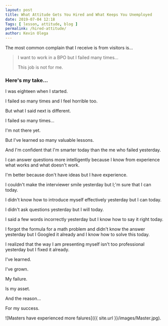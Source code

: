 ```yaml
--- 
layout: post 
title: What Attitude Gets You Hired and What Keeps You Unemployed
date: 2019-07-04 12:18
Tags: [ lesson, attitude, blog ]
permalink: /hired-attitude/ 
author: Kevin Olega 
--- 
```

The most common complain that I receive is from visitors is...

> I want to work in a BPO but  I failed many times...
>
> This job is not for me.

### Here's my take...

I was eighteen when I started.

I failed so many times and I feel horrible too.

But what I said next is different.

I failed so many times...

I'm not there yet.

But I've learned so many valuable lessons.

And I'm confident that I'm smarter today than the me who failed yesterday.

I can answer questions more intelligently because I know from experience what works and what doesn't work.

I'm better because don't have ideas but I have experience.

I couldn't make the interviewer smile yesterday but I;'m sure that I can today.

I didn't know how to introduce myself effectively yesterday but I can today.

I didn't ask questions yesterday but I will today.

I said a few words incorrectly yesterday but I know how to say it right today.

I forgot the formula for a math problem and didn't know the answer yesterday but I Googled it already and I know how to solve this today.

I realized that the way I am presenting myself isn't too professional yesterday but I fixed it already.

I've learned.

I've grown.

My failure.

Is my asset.

And the reason...

For my success.

![Masters have experienced more falures]({{ site.url }}/images/Master.jpg).